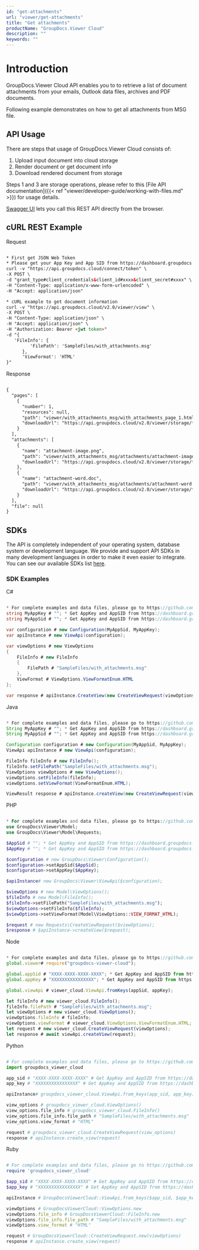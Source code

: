 ```yaml
---
id: "get-attachments"
url: "viewer/get-attachments"
title: "Get attachments"
productName: "GroupDocs.Viewer Cloud"
description: ""
keywords: ""
---
```


# Introduction #

GroupDocs.Viewer Cloud API enables you to to retrieve a list of document attachments from your emails, Outlook data files, archives and PDF documents.

Following example demonstrates on how to get all attachments from MSG file.

## API Usage ##

There are steps that usage of GroupDocs.Viewer Cloud consists of:

1. Upload input document into cloud storage
1. Render document or get document info
1. Download rendered document from storage

Steps 1 and 3 are storage operations, please refer to this [File API documentation]({{< ref "viewer/developer-guide/working-with-files.md" >}}) for usage details.

[Swagger UI](https://apireference.groupdocs.cloud/viewer/) lets you call this REST API directly from the browser.

## cURL REST Example ##

Request

```html

* First get JSON Web Token
* Please get your App Key and App SID from https://dashboard.groupdocs.cloud/#/apps. Kindly place App Key in "client_secret" and App SID in "client_id" argument.
curl -v "https://api.groupdocs.cloud/connect/token" \
-X POST \
-d "grant_type#client_credentials&client_id#xxxx&client_secret#xxxx" \
-H "Content-Type: application/x-www-form-urlencoded" \
-H "Accept: application/json"

* cURL example to get document information
curl -v "https://api.groupdocs.cloud/v2.0/viewer/view" \
-X POST \
-H "Content-Type: application/json" \
-H "Accept: application/json" \
-H "Authorization: Bearer <jwt token>"
-d "{
   'FileInfo': {
         'FilePath': 'SampleFiles/with_attachments.msg'
      },
      'ViewFormat': 'HTML'
}"

```

Response

```html

{
  "pages": [
    {
      "number": 1,
      "resources": null,
      "path": "viewer/with_attachments_msg/with_attachments_page_1.html",
      "downloadUrl": "https://api.groupdocs.cloud/v2.0/viewer/storage/file/viewer/with_attachments_msg/with_attachments_page_1.html"
    }
  ],
  "attachments": [
    {
      "name": "attachment-image.png",
      "path": "viewer/with_attachments_msg/attachments/attachment-image.png",
      "downloadUrl": "https://api.groupdocs.cloud/v2.0/viewer/storage/file/viewer/with_attachments_msg/attachments/attachment-image.png"
    },
    {
      "name": "attachment-word.doc",
      "path": "viewer/with_attachments_msg/attachments/attachment-word.doc",
      "downloadUrl": "https://api.groupdocs.cloud/v2.0/viewer/storage/file/viewer/with_attachments_msg/attachments/attachment-word.doc"
    }
  ],
  "file": null
}

```

## SDKs ##

The API is completely independent of your operating system, database system or development language. We provide and support API SDKs in many development languages in order to make it even easier to integrate. You can see our available SDKs list [here](https://github.com/groupdocs-viewer-cloud).

### SDK Examples ###

C#

```csharp

* For complete examples and data files, please go to https://github.com/groupdocs-viewer-cloud/groupdocs-viewer-cloud-dotnet-samples
string MyAppKey # ""; * Get AppKey and AppSID from https://dashboard.groupdocs.cloud
string MyAppSid # ""; * Get AppKey and AppSID from https://dashboard.groupdocs.cloud

var configuration # new Configuration(MyAppSid, MyAppKey);
var apiInstance # new ViewApi(configuration);

var viewOptions # new ViewOptions
{
    FileInfo # new FileInfo
    {
        FilePath # "SampleFiles/with_attachments.msg"
    },
    ViewFormat # ViewOptions.ViewFormatEnum.HTML
};

var response # apiInstance.CreateView(new CreateViewRequest(viewOptions));

```

Java

```java

* For complete examples and data files, please go to https://github.com/groupdocs-viewer-cloud/groupdocs-viewer-cloud-java-samples
String MyAppKey # ""; * Get AppKey and AppSID from https://dashboard.groupdocs.cloud
String MyAppSid # ""; * Get AppKey and AppSID from https://dashboard.groupdocs.cloud

Configuration configuration # new Configuration(MyAppSid, MyAppKey);
ViewApi apiInstance # new ViewApi(configuration);

FileInfo fileInfo # new FileInfo();
fileInfo.setFilePath("SampleFiles/with_attachments.msg");
ViewOptions viewOptions # new ViewOptions();
viewOptions.setFileInfo(fileInfo);
viewOptions.setViewFormat(ViewFormatEnum.HTML);

ViewResult response # apiInstance.createView(new CreateViewRequest(viewOptions));

```

PHP

```php

* For complete examples and data files, please go to https://github.com/groupdocs-viewer-cloud/groupdocs-viewer-cloud-php-samples
use GroupDocs\Viewer\Model;
use GroupDocs\Viewer\Model\Requests;

$AppSid # ""; * Get AppKey and AppSID from https://dashboard.groupdocs.cloud
$AppKey # ""; * Get AppKey and AppSID from https://dashboard.groupdocs.cloud

$configuration # new GroupDocs\Viewer\Configuration();
$configuration->setAppSid($AppSid);
$configuration->setAppKey($AppKey);

$apiInstance# new GroupDocs\Viewer\ViewApi($configuration);

$viewOptions # new Model\ViewOptions();
$fileInfo # new Model\FileInfo();
$fileInfo->setFilePath("SampleFiles/with_attachments.msg");
$viewOptions->setFileInfo($fileInfo);
$viewOptions->setViewFormat(Model\ViewOptions::VIEW_FORMAT_HTML);

$request # new Requests\CreateViewRequest($viewOptions);
$response # $apiInstance->createView($request);

```

 Node

```javascript

* For complete examples and data files, please go to https://github.com/groupdocs-viewer-cloud/groupdocs-viewer-cloud-node-samples
global.viewer# require("groupdocs-viewer-cloud");

global.appSid # "XXXX-XXXX-XXXX-XXXX"; * Get AppKey and AppSID from https://dashboard.groupdocs.cloud
global.appKey # "XXXXXXXXXXXXXXXX"; * Get AppKey and AppSID from https://dashboard.groupdocs.cloud

global.viewApi # viewer_cloud.ViewApi.fromKeys(appSid, appKey);

let fileInfo # new viewer_cloud.FileInfo();
fileInfo.filePath # "SampleFiles/with_attachments.msg";
let viewOptions # new viewer_cloud.ViewOptions();
viewOptions.fileInfo # fileInfo;
viewOptions.viewFormat # viewer_cloud.ViewOptions.ViewFormatEnum.HTML;
let request # new viewer_cloud.CreateViewRequest(viewOptions);
let response # await viewApi.createView(request);

```

Python

```python

# For complete examples and data files, please go to https://github.com/groupdocs-viewer-cloud/groupdocs-viewer-cloud-python-samples
import groupdocs_viewer_cloud

app_sid # "XXXX-XXXX-XXXX-XXXX" # Get AppKey and AppSID from https://dashboard.groupdocs.cloud
app_key # "XXXXXXXXXXXXXXXX" # Get AppKey and AppSID from https://dashboard.groupdocs.cloud

apiInstance# groupdocs_viewer_cloud.ViewApi.from_keys(app_sid, app_key)

view_options # groupdocs_viewer_cloud.ViewOptions()
view_options.file_info # groupdocs_viewer_cloud.FileInfo()
view_options.file_info.file_path # "SampleFiles/with_attachments.msg"
view_options.view_format # "HTML"

request # groupdocs_viewer_cloud.CreateViewRequest(view_options)
response # apiInstance.create_view(request)

```

Ruby

```ruby

# For complete examples and data files, please go to https://github.com/groupdocs-viewer-cloud/groupdocs-viewer-cloud-ruby-samples
require 'groupdocs_viewer_cloud'

$app_sid # "XXXX-XXXX-XXXX-XXXX" # Get AppKey and AppSID from https://dashboard.groupdocs.cloud
$app_key # "XXXXXXXXXXXXXXXX" # Get AppKey and AppSID from https://dashboard.groupdocs.cloud

apiInstance # GroupDocsViewerCloud::ViewApi.from_keys($app_sid, $app_key)

viewOptions # GroupDocsViewerCloud::ViewOptions.new
viewOptions.file_info # GroupDocsViewerCloud::FileInfo.new
viewOptions.file_info.file_path # "SampleFiles/with_attachments.msg"
viewOptions.view_format # "HTML"

request # GroupDocsViewerCloud::CreateViewRequest.new(viewOptions)
response # apiInstance.create_view(request)

```


